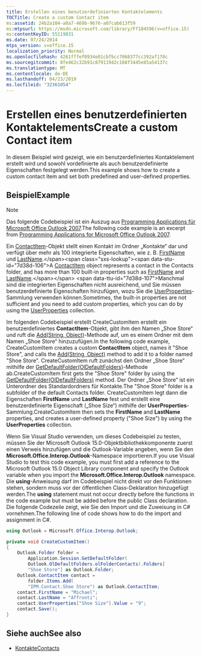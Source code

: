 ```yaml
---
title: Erstellen eines benutzerdefinierten Kontaktelements
TOCTitle: Create a custom Contact item
ms:assetid: 24b2a104-a0a7-469b-9676-a07cab613f59
ms:mtpsurl: https://msdn.microsoft.com/library/Ff184596(v=office.15)
ms:contentKeyID: 55119831
ms.date: 07/24/2014
mtps_version: v=office.15
localization_priority: Normal
ms.openlocfilehash: 4261fffef0934e01cbfbcc7068377cc392af178c
ms.sourcegitcommit: 8fe462c32b91c87911942c188f3445e85a54137c
ms.translationtype: MT
ms.contentlocale: de-DE
ms.lasthandoff: 04/23/2019
ms.locfileid: "32361054"
---
```

# <a name="create-a-custom-contact-item"></a><span data-ttu-id="7d38d-102">Erstellen eines benutzerdefinierten Kontaktelements</span><span class="sxs-lookup"><span data-stu-id="7d38d-102">Create a custom Contact item</span></span>

<span data-ttu-id="7d38d-103">In diesem Beispiel wird gezeigt, wie ein benutzerdefiniertes Kontaktelement erstellt wird und sowohl vordefinierte als auch benutzerdefinierte Eigenschaften festgelegt werden.</span><span class="sxs-lookup"><span data-stu-id="7d38d-103">This example shows how to create a custom contact item and set both predefined and user-defined properties.</span></span>

## <a name="example"></a><span data-ttu-id="7d38d-104">Beispiel</span><span class="sxs-lookup"><span data-stu-id="7d38d-104">Example</span></span>

> [!NOTE] 
> <span data-ttu-id="7d38d-105">Das folgende Codebeispiel ist ein Auszug aus [Programming Applications für Microsoft Office Outlook 2007](https://www.amazon.com/gp/product/0735622493?ie=UTF8&tag=msmsdn-20&linkCode=as2&camp=1789&creative=9325&creativeASIN=0735622493).</span><span class="sxs-lookup"><span data-stu-id="7d38d-105">The following code example is an excerpt from [Programming Applications for Microsoft Office Outlook 2007](https://www.amazon.com/gp/product/0735622493?ie=UTF8&tag=msmsdn-20&linkCode=as2&camp=1789&creative=9325&creativeASIN=0735622493).</span></span>

<span data-ttu-id="7d38d-106">Ein [ContactItem](https://msdn.microsoft.com/library/bb644956\(v=office.15\))-Objekt stellt einen Kontakt im Ordner „Kontakte“ dar und verfügt über mehr als 100 integrierte Eigenschaften, wie z. B. [FirstName](https://msdn.microsoft.com/library/bb652965\(v=office.15\)) und [LastName](https://msdn.microsoft.com/library/bb609750\(v=office.15\)).</span><span class="sxs-lookup"><span data-stu-id="7d38d-106">A [ContactItem](https://msdn.microsoft.com/library/bb644956\(v=office.15\)) object represents a contact in the Contacts folder, and has more than 100 built-in properties such as [FirstName](https://msdn.microsoft.com/library/bb652965\(v=office.15\)) and [LastName](https://msdn.microsoft.com/library/bb609750\(v=office.15\)).</span></span> <span data-ttu-id="7d38d-107">Manchmal sind die integrierten Eigenschaften nicht ausreichend, und Sie müssen benutzerdefinierte Eigenschaften hinzufügen, wozu Sie die [UserProperties](https://msdn.microsoft.com/library/bb611428\(v=office.15\))-Sammlung verwenden können.</span><span class="sxs-lookup"><span data-stu-id="7d38d-107">Sometimes, the built-in properties are not sufficient and you need to add custom properties, which you can do by using the [UserProperties](https://msdn.microsoft.com/library/bb611428\(v=office.15\)) collection.</span></span>

<span data-ttu-id="7d38d-108">Im folgenden Codebeispiel erstellt CreateCustomItem erstellt ein benutzerdefiniertes **ContactItem**-Objekt, gibt ihm den Namen „Shoe Store“ und ruft die [Add(String, Object)](https://msdn.microsoft.com/library/bb645065\(v=office.15\))-Methode auf, um es einem Ordner mit dem Namen „Shoe Store“ hinzuzufügen.</span><span class="sxs-lookup"><span data-stu-id="7d38d-108">In the following code example, CreateCustomItem creates a custom **ContactItem** object, names it "Shoe Store", and calls the [Add(String, Object)](https://msdn.microsoft.com/library/bb645065\(v=office.15\)) method to add it to a folder named "Shoe Store".</span></span> <span data-ttu-id="7d38d-109">CreateCustomItem ruft zunächst den Ordner „Shoe Store“ mithilfe der [GetDefaultFolder(OlDefaultFolders)](https://msdn.microsoft.com/library/bb646473\(v=office.15\))-Methode ab.</span><span class="sxs-lookup"><span data-stu-id="7d38d-109">CreateCustomItem first gets the "Shoe Store" folder by using the [GetDefaultFolder(OlDefaultFolders)](https://msdn.microsoft.com/library/bb646473\(v=office.15\)) method.</span></span> <span data-ttu-id="7d38d-110">Der Ordner „Shoe Store“ ist ein Unterordner des Standardordners für Kontakte.</span><span class="sxs-lookup"><span data-stu-id="7d38d-110">The "Shoe Store" folder is a subfolder of the default Contacts folder.</span></span> <span data-ttu-id="7d38d-111">CreateCustomItem legt dann die Eigenschaften **FirstName** und **LastName** fest und erstellt eine benutzerdefinierte Eigenschaft („Shoe Size“) mithilfe der **UserProperties**-Sammlung.</span><span class="sxs-lookup"><span data-stu-id="7d38d-111">CreateCustomItem then sets the **FirstName** and **LastName** properties, and creates a user-defined property ("Shoe Size") by using the **UserProperties** collection.</span></span>

<span data-ttu-id="7d38d-112">Wenn Sie Visual Studio verwenden, um dieses Codebeispiel zu testen, müssen Sie der Microsoft Outlook 15.0-Objektbibliothekkomponente zuerst einen Verweis hinzufügen und die Outlook-Variable angeben, wenn Sie den **Microsoft.Office.Interop.Outlook**-Namespace importieren.</span><span class="sxs-lookup"><span data-stu-id="7d38d-112">If you use Visual Studio to test this code example, you must first add a reference to the Microsoft Outlook 15.0 Object Library component and specify the Outlook variable when you import the **Microsoft.Office.Interop.Outlook** namespace.</span></span> <span data-ttu-id="7d38d-113">Die **using**-Anweisung darf im Codebeispiel nicht direkt vor den Funktionen stehen, sondern muss vor der öffentlichen Class-Deklaration hinzugefügt werden.</span><span class="sxs-lookup"><span data-stu-id="7d38d-113">The **using** statement must not occur directly before the functions in the code example but must be added before the public Class declaration.</span></span> <span data-ttu-id="7d38d-114">Die folgende Codezeile zeigt, wie Sie den Import und die Zuweisung in C\# vornehmen.</span><span class="sxs-lookup"><span data-stu-id="7d38d-114">The following line of code shows how to do the import and assignment in C\#.</span></span>

```csharp
using Outlook = Microsoft.Office.Interop.Outlook;
```


```csharp
private void CreateCustomItem()
{
    Outlook.Folder folder =
        Application.Session.GetDefaultFolder(
        Outlook.OlDefaultFolders.olFolderContacts).Folders[
        "Shoe Store"] as Outlook.Folder;
    Outlook.ContactItem contact =
        folder.Items.Add(
        "IPM.Contact.Shoe Store") as Outlook.ContactItem;
    contact.FirstName = "Michael";
    contact.LastName = "Affronti";
    contact.UserProperties["Shoe Size"].Value = "9";
    contact.Save();
}
```

## <a name="see-also"></a><span data-ttu-id="7d38d-115">Siehe auch</span><span class="sxs-lookup"><span data-stu-id="7d38d-115">See also</span></span>

- [<span data-ttu-id="7d38d-116">Kontakte</span><span class="sxs-lookup"><span data-stu-id="7d38d-116">Contacts</span></span>](contacts.md)

